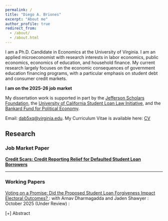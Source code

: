 ```yaml
---
permalink: /
title: "Diego A. Briones"
excerpt: "About me"
author_profile: true
redirect_from: 
  - /about/
  - /about.html
---
```


<style>
  summary {
    cursor: pointer;
    list-style: none; /* This removes the default triangle */
  }

  summary::-webkit-details-marker {
    display: none; /* Also needed for some browsers */
  }

  summary:before {
    content: '[+] '; /* This adds the [+] before your text */
  }

  details[open] > summary:before {
    content: '[-] '; /* This changes it to [-] when open */
  }
</style>

I am a Ph.D. Candidate in Economics at the University of Virginia. I am an applied microeconomist with research interests in labor economics, public economics, economics of education, and household finance. My current research largely focuses on the economic consequences of government education financing programs, with a particular emphasis on student debt and consumer credit markets. 

**I am on the 2025-26 job market**

My dissertation work is supported in part by the <a href="https://www.jeffersonscholars.org/" target="_blank" rel="noopener noreferrer"> Jefferson Scholars Foundation</a>, the <a href="https://www.slli.org/emerging-scholars-program" target="_blank" rel="noopener noreferrer"> University of California Student Loan Law Initiative</a>, and the <a href="https://research.virginia.edu/initiatives/internal-funding/ovpr-funding-opportunities/bankard-fund-political-economy" target="_blank" rel="noopener noreferrer"> Bankard Fund for Political Economy</a>.

Email: <a href="mailto:dab5xq@virginia.edu">dab5xq@virginia.edu</a>. My Curriculum Vitae is available here: <a href="http://diego-briones.github.io/files/briones_cv.pdf"> CV </a> 


## Research

### Job Market Paper
<a href="http://diego-briones.github.io/files/briones_jmp.pdf">**Credit Scars: Credit Reporting Relief for Defaulted Student Loan Borrowers** </a>

---

### Working Papers

<a href="http://diego-briones.github.io/files/briones_forgiveness_voting_10_25.pdf"> Voting on a Promise: Did the Proposed Student Loan Forgiveness Impact Electoral Outcomes? </a>
: with Arnav Dharmagadda and Jaden Shawyer
: October 2025 (Under Review)
: <details style="display: inline-block; vertical-align: middle;">
	<summary> Abstract</summary>
    <p style="text-align: left; margin-top: 10px;">
     Student loan forgiveness has featured prominently in the political debate around policy
 responses to address rising debt burdens, yet there is strikingly little evidence of its
 electoral implications. We study the consequences of the 2022 broad-based debt relief
 program implemented by the Biden administration less than a month before the November midterm elections. Using geographic information on over 25 million applications
 for cancellation benefits, we document the program’s influence on congressional races.
 Counties where a higher share of the voting-age population submitted applications
 had higher vote shares for Democratic party candidates. Program exposure does not
 significantly predict Democratic voting in prior elections, and individual-level survey
 data provide corroborating evidence for our county-level estimates. Our results provide
 evidence for the role of wealth-targeting policies in shaping voter behavior even when
 the benefits are not realized.
  </p>
<br /> 

<a href="http://diego-briones.github.io/files/updated_manuscript_paypause_Ls_briones_turner_.pdf"> Labor, Loans, and Leisure: The Impact of the Student Loan Payment Pause </a>
: with Sarah Turner
: March 2025 (Under Review)
: <a href="https://www.nber.org/papers/w33553"> NBER working paper #33553 </a> 
: <details style="display: inline-block; vertical-align: middle;">
	<summary> Abstract</summary>
    <p style="text-align: left; margin-top: 10px;">
    Beginning in March 2020 and ultimately continuing to September 2023, most student
 loan borrowers had their required payments on federal student loans paused. For student
 loan borrowers with limited access to credit, the payment pause provided additional
 cash-on-hand that may have allowed them to reduce their work hours. Using survey data
 capturing individual finances, monthly work characteristics and educational attainment,
 we find that suspended student debt payments reduced average weekly hours worked
 by 1.34 (-4%) over a 10-month period with declines concentrated among workers who
 had not completed a college degree. For borrowers who had completed a college degree
 or graduate degree, there is no evidence that the payment pause changed employment
 or hours worked. These findings are consistent with consumer finance data showing
 that borrower households without a college degree are approximately twice as likely to
 report liquidity constraints relative to more educated households with federal student
 debt.
  </p>
<br /> 

---

### Publications

<a  href="https://onlinelibrary.wiley.com/doi/10.1002/pam.22566"> Waivers for the Public Service Loan Forgiveness Program: Who Would Benefit from Take-up?</a>
: 2024 (with Nathaniel Ruby and Sarah Turner)
: ***Journal of Policy Analysis and Management***, 43, 1004–1033. 
: <a href="http://diego-briones.github.io/files/PSLF_Waiver_OnlineAppendix_BrionesRubyTurner_10_30_23.pdf"> Online appendix </a>  | 
 <a href="https://www.nber.org/papers/w30208"> NBER working paper #30208 </a> | 
 <a  href="http://diego-briones.github.io/files/PSLF_Waiver_JPAM_103023-combined.pdf"> Pre-publication version </a> 
: <details style="display: inline-block; vertical-align: middle;">
	<summary> Abstract</summary>
    <p style="text-align: left; margin-top: 10px;">
    For workers employed in the public and nonprofit sectors, the Public Service Loan Forgiveness (PSLF) program offers the potential for full forgiveness of federal student loans for those with 10 years of full-time work experience. A year-long waiver issued by the Department of Education in 2021 to address administrative problems in program access provided a new path to PSLF relief for many borrowers. We explore the overall impact and distributional implications of potential full participation in loan forgiveness enabled by the PSLF waiver program using the 2018 Survey of Income and Program Participation (SIPP). Our estimates identify more than $100 billion in loan forgiveness available to as many as 3.45 million borrowers through the PSLF waiver program. Potential beneficiaries of this initiative are disproportionately employed in occupations like teaching and health care. Full take-up of the PSLF waiver would lead to a narrowing of the racial gap in student debt burden. However, the distributional impact of the PSLF waiver depends critically on the take-up rate and there is some evidence that those borrowers with relatively high income or advanced degrees have been most likely to access benefits.
  </p>
<br /> 


---

### Work in Progress

**A Fresh Start for Borrowers? Impacts of Loan Rehabilitation for Defaulted Federal Student Borrowers**

The Long Term Impacts of English Learner Programs: Evidence from Bilingual Education in Texas
: University of Houston Education Research Center Approved Project No. UH 037

---

### Other Publications

<a href="https://www.thirdway.org/report/revitalizing-pslf-whats-next-after-the-waiver" > Revitalizing PSLF: What’s Next After the Waiver 
: December 2023
: ***Third Way ACADEMIX Upshot Policy Brief***


<a href="https://www.educationnext.org/student-loan-payment-pause-benefits-high-income-households-most-borrowers-unprotected-from-risk/" > Student Loan Payment Pause Benefits High-Income Households the Most: With forgiveness uncertain, struggling borrowers are unprotected from risk </a>
: January 2023 (with Eileen Powell and Sarah Turner)
: ***Education Next***, 23(3), 40-47. <br>
<a href="https://education.virginia.edu/sites/default/files/2023-01/epw_turner_working-paper_the-nine-or-more-lives-of-the-student-loan-payment-pause_2023-01-12.pdf"> EdPolicyWorks working paper #77 </a>


Performance Measures and Postsecondary Investments for Adult Students: Available “YardSticks” and the Challenges of Institutional Comparisons
: January 2022 (with Sarah Turner) <br>
In <a href="https://www.aei.org/wp-content/uploads/2022/01/Student-Outcomes-and-Earnings-in-Higher-Education-Policy.pdf?x91208"> ___Student Outcomes and Earnings in Higher Education Policy___</a>, edited by Jason D. Delisle
